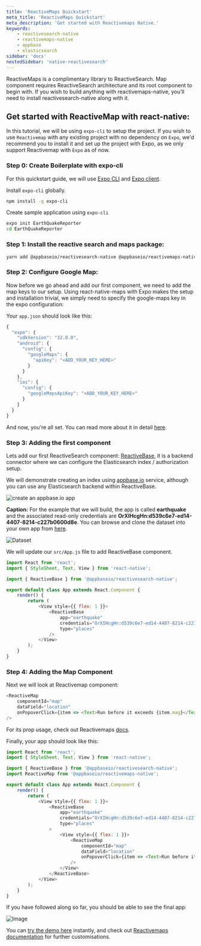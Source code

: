 ```yaml
---
title: 'ReactiveMaps Quickstart'
meta_title: 'ReactiveMaps Quickstart'
meta_description: 'Get started with Reactivemaps Native.'
keywords:
    - reactivesearch-native
    - reactivemaps-native
    - appbase
    - elasticsearch
sidebar: 'docs'
nestedSidebar: 'native-reactivesearch'
---
```


ReactiveMaps is a complimentary library to ReactiveSearch. Map component requires ReactiveSearch architecture and its root component to begin with. If you wish to build anything with reactivemaps-native, you’ll need to install reactivesearch-native along with it.

## Get started with ReactiveMap with react-native:

In this tutorial, we will be using `expo-cli` to setup the project. If you wish to use `Reactivemap` with any existing project with no dependency on `Expo`, we'd recommend you to install it and set up the project with Expo, as we only support Reactivemap with `Expo` as of now.

### Step 0: Create Boilerplate with expo-cli

For this quickstart guide, we will use [Expo CLI](https://docs.expo.io/versions/v32.0.0/introduction/installation/) and [Expo client](https://expo.io/tools#client).

Install `expo-cli` globally.

```bash
npm install -g expo-cli
```

Create sample application using `expo-cli`

```bash
expo init EarthQuakeReporter
cd EarthQuakeReporter
```

### Step 1: Install the reactive search and maps package:

```bash
yarn add @appbaseio/reactivesearch-native @appbaseio/reactivemaps-native
```

### Step 2: Configure Google Map:

Now before we go ahead and add our first component, we need to add the map keys to our setup. Using react-native-maps with Expo makes the setup and installation trivial, we simply need to specify the google-maps key in the expo configuration:

Your `app.json` should look like this:

```js
{
  "expo": {
    "sdkVersion": "32.0.0",
    "android": {
      "config": {
        "googleMaps": {
          "apiKey": "<ADD_YOUR_KEY_HERE>"
        }
      }
    },
    "ios": {
      "config": {
        "googleMapsApiKey": "<ADD_YOUR_KEY_HERE>"
      }
    }
  }
}
```

And now, you're all set. You can read more about it in detail [here](https://docs.expo.io/versions/latest/sdk/map-view).

### Step 3: Adding the first component

Lets add our first ReactiveSearch component: [ReactiveBase](/docs/reactivesearch/native/overview/ReactiveBase/), it is a backend connector where we can configure the Elasticsearch index / authorization setup.

We will demonstrate creating an index using [appbase.io](https://appbase.io) service, although you can use any Elasticsearch backend within ReactiveBase.

![create an appbase.io app](https://i.imgur.com/r6hWKAG.gif)

**Caption:** For the example that we will build, the app is called **earthquake** and the associated read-only credentials are **OrXIHcgHn:d539c6e7-ed14-4407-8214-c227b0600d8e**. You can browse and clone the dataset into your own app from [here](https://opensource.appbase.io/dejavu/live/#?input_state=XQAAAALbAAAAAAAAAAA9iIqnY-B2BnTZGEQz6wkFsksm3uHy0SJtl-GeS5hzLniAOGDpQVx6D3EoHDw86D_nWcj3PFS3n-DeQd1AOGTWMc5BFSwDVWM1rIpc6OlpeC62Gy4w2bVXsGB02GpXZQAh7epRyt_JV9IiqJyJgzW4vnZefow_cv_nao-NILgskqGbL7TKfAlU6TNHrnj6tr0m0GfAmwInsE1EsphIl_PBW7bxGvDzAfZF13Ec1QA8dB_-a82A&editable=false).

![Dataset](https://i.imgur.com/vKmqxdP.png)

We will update our `src/App.js` file to add ReactiveBase component.

```js
import React from 'react';
import { StyleSheet, Text, View } from 'react-native';

import { ReactiveBase } from '@appbaseio/reactivesearch-native';

export default class App extends React.Component {
	render() {
		return (
			<View style={{ flex: 1 }}>
				<ReactiveBase
					app="earthquake"
					credentials="OrXIHcgHn:d539c6e7-ed14-4407-8214-c227b0600d8e"
					type="places"
				/>
			</View>
		);
	}
}
```

### Step 4: Adding the Map Component

Next we will look at Reactivemap component:

```js
<ReactiveMap
	componentId="map"
	dataField="location"
	onPopoverClick={item => <Text>Run before it exceeds {item.mag}</Text>}
/>
```

For its prop usage, check out Reactivemaps [docs](/docs/reactivesearch/native/components/ReactiveMap/).

Finally, your app should look like this:

```js
import React from 'react';
import { StyleSheet, Text, View } from 'react-native';

import { ReactiveBase } from '@appbaseio/reactivesearch-native';
import ReactiveMap from '@appbaseio/reactivemaps-native';

export default class App extends React.Component {
	render() {
		return (
			<View style={{ flex: 1 }}>
				<ReactiveBase
					app="earthquake"
					credentials="OrXIHcgHn:d539c6e7-ed14-4407-8214-c227b0600d8e"
					type="places"
				>
					<View style={{ flex: 1 }}>
						<ReactiveMap
							componentId="map"
							dataField="location"
							onPopoverClick={item => <Text>Run before it exceeds {item.mag}</Text>}
						/>
					</View>
				</ReactiveBase>
			</View>
		);
	}
}
```

If you have followed along so far, you should be able to see the final app:

![Image](https://www.dropbox.com/s/6x5h8e5n5qyei4a/Screenshot%202019-04-06%2014.58.39.png?raw=1)

You can [try the demo here](https://snack.expo.io/@lakhansamani/earthquake-reporter) instantly, and check out [Reactivemaps documentation](/docs/reactivesearch/native/components/ReactiveMap/) for further customisations.
